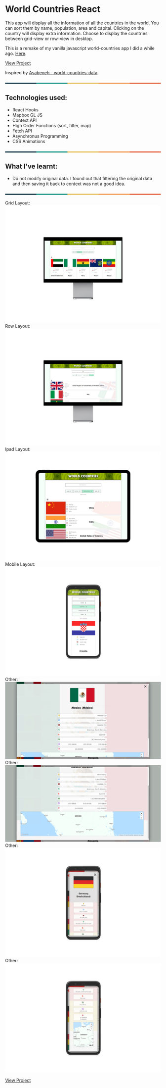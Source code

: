# World Countries React

This app will display all the information of all the countries in the world. You can sort them by name, population, area and capital. Clicking on the country will display extra information. Choose to display the countries between grid-view or row-view in desktop. 

This is a remake of my vanilla javascript world-countries app I did a while ago. [Here](https://github.com/philipHinch/world-countries).

[View Project](https://world-countries-react.vercel.app/)

Inspired by [Asabeneh - world-countries-data](https://github.com/Asabeneh/world-countries-data)

![This is an image](https://raw.githubusercontent.com/philipHinch/underline/main/underline.png)

## Technologies used:

- React Hooks
- Mapbox GL JS
- Context API
- High Order Functions (sort, filter, map)
- Fetch API
- Asynchronus Programming
- CSS Animations

![This is an image](https://raw.githubusercontent.com/philipHinch/underline/main/underline.png)

## What I've learnt:

- Do not modify original data. I found out that filtering the original data and then saving it back to context was not a good idea.

![This is an image](https://raw.githubusercontent.com/philipHinch/underline/main/underline.png)

Grid Layout:
![This is an image](https://github.com/philipHinch/world_countries_react/blob/main/src/assets/previews/preview_large_grid.jpg?raw=true)
Row Layout:
![This is an image](https://github.com/philipHinch/world_countries_react/blob/main/src/assets/previews/preview_large_row.jpg?raw=true)
Ipad Layout:
![This is an image](https://github.com/philipHinch/world_countries_react/blob/main/src/assets/previews/preview_medium.jpg?raw=true)
Mobile Layout:
![This is an image](https://github.com/philipHinch/world_countries_react/blob/main/src/assets/previews/preview_small.jpg?raw=true)
Other:
![This is an image](https://github.com/philipHinch/world_countries_react/blob/main/src/assets/previews/world_countries_preview_large_modal1.png?raw=true)
Other:
![This is an image](https://github.com/philipHinch/world_countries_react/blob/main/src/assets/previews/world_countries_preview_large_modal2.png?raw=true)
Other:
![This is an image](https://github.com/philipHinch/world_countries_react/blob/main/src/assets/previews/smartmockups_l3hg77n0.jpg?raw=true)
Other:
![This is an image](https://github.com/philipHinch/world_countries_react/blob/main/src/assets/previews/smartmockups_l3hg7htn.jpg?raw=true)


[View Project](https://world-countries-react.vercel.app/)






